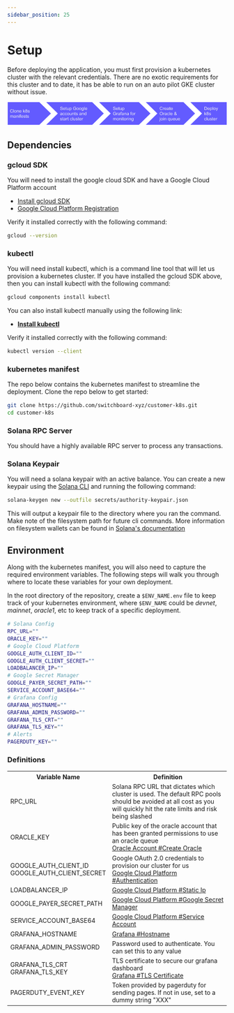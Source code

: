 ```yaml
---
sidebar_position: 25
---
```


# Setup

Before deploying the application, you must first provision a kubernetes cluster with the relevant credentials. There are no exotic requirements for this cluster and to date, it has be able to run on an auto pilot GKE cluster without issue.

![Kubernetes Setup Flow](/img/gcp/K8s_Setup_Flow.png)

## Dependencies

### gcloud SDK

You will need to install the google cloud SDK and have a Google Cloud Platform account

- [Install gcloud SDK](https://cloud.google.com/sdk/docs/install)
- [Google Cloud Platform Registration](https://console.cloud.google.com/freetrial/signup/tos)

Verify it installed correctly with the following command:

```bash
gcloud --version
```

### kubectl

You will need install kubectl, which is a command line tool that will let us provision a kubernetes cluster. If you have installed the gcloud SDK above, then you can install kubectl with the following command:

```bash
gcloud components install kubectl
```

You can also install kubectl manually using the following link:

- **[Install kubectl](https://kubernetes.io/docs/tasks/tools/#kubectl)**

Verify it installed correctly with the following command:

```bash
kubectl version --client
```

### kubernetes manifest

The repo below contains the kubernetes manifest to streamline the deployment. Clone the repo below to get started:

```bash
git clone https://github.com/switchboard-xyz/customer-k8s.git
cd customer-k8s
```

### Solana RPC Server

You should have a highly available RPC server to process any transactions.

### Solana Keypair

You will need a solana keypair with an active balance. You can create a new keypair using the [Solana CLI](https://docs.solana.com/cli/install-solana-cli-tools) and running the following command:

```bash
solana-keygen new --outfile secrets/authority-keypair.json
```

This will output a keypair file to the directory where you ran the command. Make note of the filesystem path for future cli commands. More information on filesystem wallets can be found in [Solana's documentation](https://docs.solana.com/wallet-guide/file-system-wallet)

## Environment

Along with the kubernetes manifest, you will also need to capture the required environment variables. The following steps will walk you through where to locate these variables for your own deployment.

In the root directory of the repository, create a `$ENV_NAME.env` file to keep track of your kubernetes environment, where `$ENV_NAME` could be <i>devnet</i>, <i>mainnet</i>, <i>oracle1</i>, etc to keep track of a specific deployment.

```bash env title="devnet.env"
# Solana Config
RPC_URL=""
ORACLE_KEY=""
# Google Cloud Platform
GOOGLE_AUTH_CLIENT_ID=""
GOOGLE_AUTH_CLIENT_SECRET=""
LOADBALANCER_IP=""
# Google Secret Manager
GOOGLE_PAYER_SECRET_PATH=""
SERVICE_ACCOUNT_BASE64=""
# Grafana Config
GRAFANA_HOSTNAME=""
GRAFANA_ADMIN_PASSWORD=""
GRAFANA_TLS_CRT=""
GRAFANA_TLS_KEY=""
# Alerts
PAGERDUTY_KEY=""
```

### Definitions

 <table>
  <tr>
    <th>Variable Name</th>
    <th>Definition</th>
  </tr>
  <tr>
    <td>RPC_URL</td>
    <td>Solana RPC URL that dictates which cluster is used. The default RPC pools should be avoided at all cost as you will quickly hit the rate limits and risk being slashed</td>
  </tr>
  <tr>
    <td>ORACLE_KEY</td>
    <td>Public key of the oracle account that has been granted permissions to use an oracle queue <br />
    <a href="./oracle-account#create-oracle">Oracle Account #Create Oracle</a>
    </td>
  </tr>
  <tr>
    <td>GOOGLE_AUTH_CLIENT_ID<br />GOOGLE_AUTH_CLIENT_SECRET</td>
    <td>
    Google OAuth 2.0 credentials to provision our cluster for us <br />
      <a href="./google#authentication">Google Cloud Platform #Authentication</a>
      </td>
  </tr>
  <tr>
    <td>LOADBALANCER_IP</td>
    <td>
      <a href="./google#static-ip">Google Cloud Platform #Static Ip</a>
    </td>
  </tr>
  <tr>
    <td>GOOGLE_PAYER_SECRET_PATH</td>
    <td>
       <a href="./google#google-secret-manager">Google Cloud Platform #Google Secret Manager</a>
    </td>
  </tr>
  <tr>
    <td>SERVICE_ACCOUNT_BASE64</td>
    <td>
      <a href="./google#service-account">Google Cloud Platform #Service Account</a>
    </td>
  </tr>
  <tr>
    <td>GRAFANA_HOSTNAME</td>
    <td>
      <a href="./grafana#hostname">Grafana #Hostname</a>
    </td>
  </tr>
  <tr>
    <td>GRAFANA_ADMIN_PASSWORD</td>
    <td>
      Password used to authenticate. You can set this to any value
    </td>
  </tr>
  <tr>
    <td>GRAFANA_TLS_CRT<br />GRAFANA_TLS_KEY</td>
    <td>
    TLS certificate to secure our grafana dashboard<br />
      <a href="./grafana#tls-certificate">Grafana #TLS Certificate</a>
    </td>
  </tr>
  <tr>
    <td>PAGERDUTY_EVENT_KEY</td>
    <td>Token provided by pagerduty for sending pages. If not in use, set to a dummy string "XXX"</td>
  </tr>
</table>
